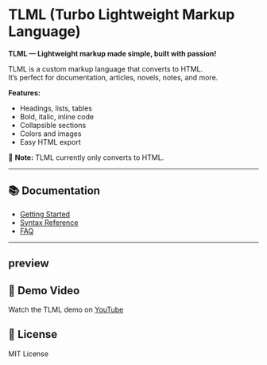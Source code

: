 # TLML (Turbo Lightweight Markup Language)

**TLML — Lightweight markup made simple, built with passion!**

TLML is a custom markup language that converts to HTML.  
It’s perfect for documentation, articles, novels, notes, and more.

**Features:**
- Headings, lists, tables
- Bold, italic, inline code
- Collapsible sections
- Colors and images
- Easy HTML export

📌 **Note:** TLML currently only converts to HTML.

---

## 📚 Documentation

- [Getting Started](./GETTING_STARTED.md)
- [Syntax Reference](./SYNTAX.md)
- [FAQ](./FAQ.md)

---

## preview 

## 🎥 Demo Video

Watch the TLML demo on [YouTube](https://www.youtube.com/watch?v=cL9elQpWLI4)



## 📜 License

MIT License
